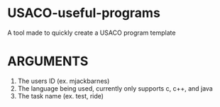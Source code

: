 # USACO-useful-programs
A tool made to quickly create a USACO program template
# ARGUMENTS
1. The users ID (ex. mjackbarnes)
2. The language being used, currently only supports c, c++, and java
3. The task name (ex. test, ride)
